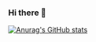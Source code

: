 ### Hi there 👋

[![Anurag's GitHub stats](https://github-readme-stats.vercel.app/api?username=tundealabi&count_private=true)](https://github.com/anuraghazra/github-readme-stats)

<!--
**tundealabi/tundealabi** is a ✨ _special_ ✨ repository because its `README.md` (this file) appears on your GitHub profile.

Here are some ideas to get you started:

- 🔭 I’m currently working on ...
- 🌱 I’m currently learning ...
- 👯 I’m looking to collaborate on ...
- 🤔 I’m looking for help with ...
- 💬 Ask me about ...
- 📫 How to reach me: ...
- 😄 Pronouns: ...
- ⚡ Fun fact: ...
-->
